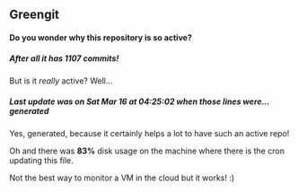 ## Greengit

#### Do you wonder why this repository is so active?

##### After all it has 1107 commits!

But is it *really* active? Well...

##### Last update was on Sat Mar 16 at 04:25:02 when those lines were... generated

Yes, generated, because it certainly helps a lot to have such an active repo!

Oh and there was **83%** disk usage on the machine
where there is the cron updating this file.

Not the best way to monitor a VM in the cloud but it works! :)
